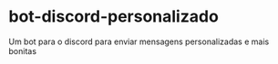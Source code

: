 # bot-discord-personalizado
Um bot para o discord para enviar mensagens personalizadas e mais bonitas
